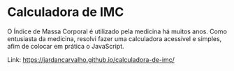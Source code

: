 # Calculadora de IMC

O Índice de Massa Corporal é utilizado pela medicina há muitos anos. Como entusiasta da medicina, resolvi fazer uma calculadora acessível e simples, afim de colocar em prática o JavaScript.



Link: https://jardancarvalho.github.io/calculadora-de-imc/